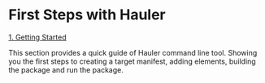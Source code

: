 # First Steps with Hauler

[1. Getting Started](../1%20Getting%20Started.md)

This section provides a quick guide of Hauler command line tool. Showing you the first steps to creating a target manifest, adding elements, building the package and run the package.